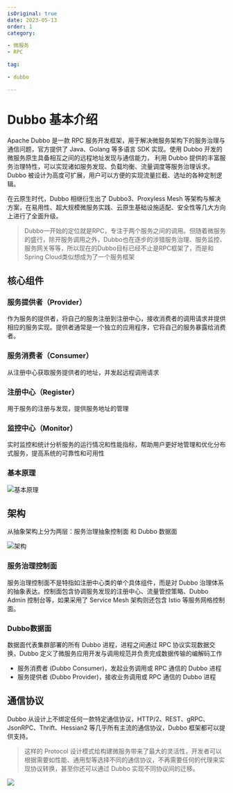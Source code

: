 ```yaml
---
isOriginal: true
date: 2023-05-13
order: 1
category:

- 微服务
- RPC

tag:

- dubbo

---
```


# Dubbo 基本介绍

Apache Dubbo 是一款 RPC 服务开发框架，用于解决微服务架构下的服务治理与通信问题，官方提供了 Java、Golang 等多语言 SDK 实现。使用 Dubbo 开发的微服务原生具备相互之间的远程地址发现与通信能力， 利用
Dubbo 提供的丰富服务治理特性，可以实现诸如服务发现、负载均衡、流量调度等服务治理诉求。Dubbo 被设计为高度可扩展，用户可以方便的实现流量拦截、选址的各种定制逻辑。

在云原生时代，Dubbo 相继衍生出了 Dubbo3、Proxyless Mesh 等架构与解决方案，在易用性、超大规模微服务实践、云原生基础设施适配、安全性等几大方向上进行了全面升级。
<!-- more -->

> Dubbo一开始的定位就是RPC，专注于两个服务之间的调用。但随着微服务的盛行，除开服务调用之外，Dubbo也在逐步的涉猎服务治理、服务监控、服务网关等等，所以现在的Dubbo目标已经不止是RPC框架了，而是和Spring Cloud类似想成为了一个服务框架

## 核心组件

### 服务提供者（Provider）

作为服务的提供者，将自己的服务注册到注册中心，接收消费者的调用请求并提供相应的服务实现。提供者通常是一个独立的应用程序，它将自己的服务暴露给消费者。

### 服务消费者（Consumer）

从注册中心获取服务提供者的地址，并发起远程调用请求

### 注册中心（Register）

用于服务的注册与发现，提供服务地址的管理

### 监控中心（Monitor）

实时监控和统计分析服务的运行情况和性能指标，帮助用户更好地管理和优化分布式服务，提高系统的可靠性和可用性

### 基本原理

![基本原理](https://qiniu.yanggl.cn/image/2305140023_1.png)

## 架构

从抽象架构上分为两层：服务治理抽象控制面 和 Dubbo 数据面

![架构](https://qiniu.yanggl.cn/image/2305140023_2.png)

### 服务治理控制面

服务治理控制面不是特指如注册中心类的单个具体组件，而是对 Dubbo 治理体系的抽象表达。控制面包含协调服务发现的注册中心、流量管控策略、Dubbo Admin 控制台等，如果采用了 Service Mesh 架构则还包含 Istio
等服务网格控制面。

### Dubbo数据面

数据面代表集群部署的所有 Dubbo 进程，进程之间通过 RPC 协议实现数据交换，Dubbo 定义了微服务应用开发与调用规范并负责完成数据传输的编解码工作

- 服务消费者 (Dubbo Consumer)，发起业务调用或 RPC 通信的 Dubbo 进程
- 服务提供者 (Dubbo Provider)，接收业务调用或 RPC 通信的 Dubbo 进程

## 通信协议

Dubbo 从设计上不绑定任何一款特定通信协议，HTTP/2、REST、gRPC、JsonRPC、Thrift、Hessian2 等几乎所有主流的通信协议，Dubbo 框架都可以提供支持。

> 这样的 Protocol 设计模式给构建微服务带来了最大的灵活性，开发者可以根据需要如性能、通用型等选择不同的通信协议，不再需要任何的代理来实现协议转换，甚至你还可以通过 Dubbo 实现不同协议间的迁移。

![](https://qiniu.yanggl.cn/image/2305140023_3.png)
